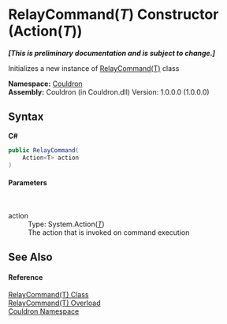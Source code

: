 # RelayCommand(*T*) Constructor (Action(*T*))
 _**\[This is preliminary documentation and is subject to change.\]**_

Initializes a new instance of <a href="T_Couldron_RelayCommand_1">RelayCommand(T)</a> class

**Namespace:**&nbsp;<a href="N_Couldron">Couldron</a><br />**Assembly:**&nbsp;Couldron (in Couldron.dll) Version: 1.0.0.0 (1.0.0.0)

## Syntax

**C#**<br />
``` C#
public RelayCommand(
	Action<T> action
)
```


#### Parameters
&nbsp;<dl><dt>action</dt><dd>Type: System.Action(<a href="T_Couldron_RelayCommand_1">*T*</a>)<br />The action that is invoked on command execution</dd></dl>

## See Also


#### Reference
<a href="T_Couldron_RelayCommand_1">RelayCommand(T) Class</a><br /><a href="Overload_Couldron_RelayCommand_1__ctor">RelayCommand(T) Overload</a><br /><a href="N_Couldron">Couldron Namespace</a><br />